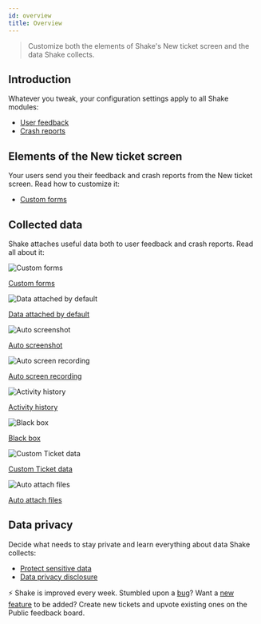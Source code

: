 ```yaml
---
id: overview
title: Overview
---
```


>Customize both the elements of Shake's New ticket screen and the data Shake collects.

## Introduction

Whatever you tweak, your configuration settings apply to all Shake modules:
* [User feedback](/ios/user-feedback/overview)
* [Crash reports](/ios/crash-reports/overview)

## Elements of the New ticket screen

Your users send you their feedback and crash reports from the New ticket screen. Read how to customize it:
* [Custom forms](/ios/configuration-and-data/custom-forms)

## Collected data

Shake attaches useful data both to user feedback and crash reports. Read all about it:

<div class="featuresList">
    <div>
        <img src="/docs/img/description@2x.png" alt="Custom forms"/>
        <p><a href="/docs/ios/configuration-and-data/custom-forms/">Custom forms</a></p>
    </div>
	<div>
        <img src="/docs/img/essential-data@2x.png" alt="Data attached by default"/>
        <p><a href="/docs/ios/configuration-and-data/data-attached-by-default/">Data attached by default</a></p>
    </div>
	<div>
        <img src="/docs/img/auto-screenshot@2x.png" alt="Auto screenshot"/>
        <p><a href="/docs/ios/configuration-and-data/auto-screenshot/">Auto screenshot</a></p>
    </div>
    <div>
        <img src="/docs/img/screen-recording@2x.png" alt="Auto screen recording"/>
        <p><a href="/docs/ios/configuration-and-data/auto-screen-recording/">Auto screen recording</a></p>
    </div>
    <div>
        <img src="/docs/img/steps-to-reproduce@2x.png" alt="Activity history"/>
        <p><a href="/docs/ios/configuration-and-data/activity-history/">Activity history</a></p>
    </div>
    <div>
        <img src="/docs/img/black-box@2x.png" alt="Black box"/>
        <p><a href="/docs/ios/configuration-and-data/black-box/">Black box</a></p>
    </div>
	<div>
        <img src="/docs/img/feature-custom-ticket-data@2x.png" alt="Custom Ticket data"/>
        <p><a href="/docs/ios/configuration-and-data/ticket-metadata/">Custom Ticket data</a></p>
    </div>
	<div>
        <img src="/docs/img/feature-auto-attach-files@2x.png" alt="Auto attach files"/>
        <p><a href="/docs/ios/configuration-and-data/auto-attach-files/">Auto attach files</a></p>
    </div>
</div>

## Data privacy

Decide what needs to stay private and learn everything about data Shake collects:
* [Protect sensitive data](/ios/configuration-and-data/manage-sensitive-data.md)
* [Data privacy disclosure](/ios/configuration-and-data/data-privacy-disclosure.md)

<p class="p2 mt-80 mb-10">⚡️ Shake is improved every week.
Stumbled upon a <a href="https://feedback.shakebugs.com/bugs">bug</a>?
Want a <a href="https://feedback.shakebugs.com/feature-requests">new feature</a> to be added?
Create new tickets and upvote existing ones on the Public feedback board.</p>
<p></p>
